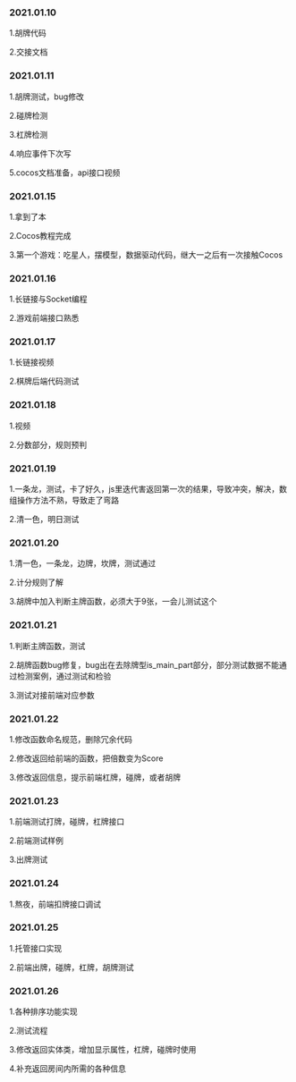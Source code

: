 ### 2021.01.10
1.胡牌代码

2.交接文档


### 2021.01.11
1.胡牌测试，bug修改

2.碰牌检测

3.杠牌检测

4.响应事件下次写

5.cocos文档准备，api接口视频


### 2021.01.15
1.拿到了本

2.Cocos教程完成

3.第一个游戏：吃星人，摆模型，数据驱动代码，继大一之后有一次接触Cocos

### 2021.01.16
1.长链接与Socket编程

2.游戏前端接口熟悉

### 2021.01.17
1.长链接视频

2.棋牌后端代码测试

### 2021.01.18
1.视频

2.分数部分，规则预判

### 2021.01.19
1.一条龙，测试，卡了好久，js里迭代害返回第一次的结果，导致冲突，解决，数组操作方法不熟，导致走了弯路

2.清一色，明日测试

### 2021.01.20
1.清一色，一条龙，边牌，坎牌，测试通过

2.计分规则了解

3.胡牌中加入判断主牌函数，必须大于9张，一会儿测试这个

### 2021.01.21
1.判断主牌函数，测试

2.胡牌函数bug修复，bug出在去除牌型is_main_part部分，部分测试数据不能通过检测案例，通过测试和检验

3.测试对接前端对应参数

### 2021.01.22
1.修改函数命名规范，删除冗余代码

2.修改返回给前端的函数，把倍数变为Score

3.修改返回信息，提示前端杠牌，碰牌，或者胡牌

### 2021.01.23
1.前端测试打牌，碰牌，杠牌接口

2.前端测试样例

3.出牌测试

### 2021.01.24
1.熬夜，前端扣牌接口调试

### 2021.01.25
1.托管接口实现

2.前端出牌，碰牌，杠牌，胡牌测试

### 2021.01.26
1.各种排序功能实现

2.测试流程

3.修改返回实体类，增加显示属性，杠牌，碰牌时使用

4.补充返回房间内所需的各种信息
